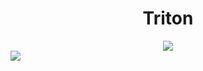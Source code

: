 <h1 align="center"> Triton </h1>
<div align="center">
    <img src="https://images.hdqwalls.com/wallpapers/women-pixel-art-4k-98.jpg" />
</div>
<img src="https://user-images.githubusercontent.com/73097560/115834477-dbab4500-a447-11eb-908a-139a6edaec5c.gif"></p>
